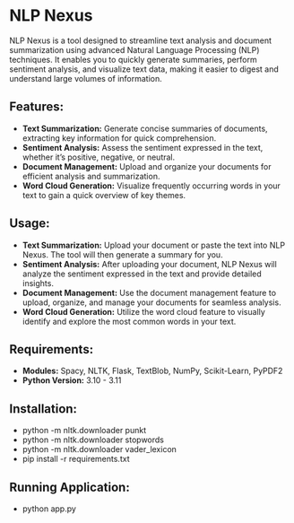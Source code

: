 # NLP Nexus
NLP Nexus is a tool designed to streamline text analysis and document summarization using advanced Natural Language Processing (NLP) techniques. It enables you to quickly generate summaries, perform sentiment analysis, and visualize text data, making it easier to digest and understand large volumes of information.

## Features:

- **Text Summarization:** Generate concise summaries of documents, extracting key information for quick comprehension.
- **Sentiment Analysis:** Assess the sentiment expressed in the text, whether it’s positive, negative, or neutral.
- **Document Management:** Upload and organize your documents for efficient analysis and summarization.
- **Word Cloud Generation:** Visualize frequently occurring words in your text to gain a quick overview of key themes.
## Usage:

- **Text Summarization:** Upload your document or paste the text into NLP Nexus. The tool will then generate a summary for you.
- **Sentiment Analysis:** After uploading your document, NLP Nexus will analyze the sentiment expressed in the text and provide detailed insights.
- **Document Management:** Use the document management feature to upload, organize, and manage your documents for seamless analysis.
- **Word Cloud Generation:** Utilize the word cloud feature to visually identify and explore the most common words in your text.
## Requirements:

- **Modules:** Spacy, NLTK, Flask, TextBlob, NumPy, Scikit-Learn, PyPDF2
- **Python Version:** 3.10 - 3.11
## Installation:
- python -m nltk.downloader punkt
- python -m nltk.downloader stopwords
- python -m nltk.downloader vader_lexicon
- pip install -r requirements.txt
## Running Application:
- python app.py
